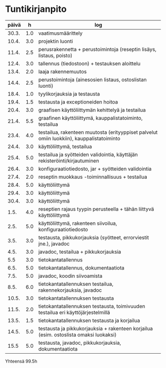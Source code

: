 # Tuntikirjanpito

päivä | h | log
----- | --- | ---
30.3. | 1.0 | vaatimusmäärittely
10.4. | 3.0 | projektin luonti
11.4. | 2.5 | perusrakennetta + perustoimintoja (reseptin lisäys, listaus, poisto)
12.4. | 3.0 | tallennus (tiedostoon) + testauksen aloittelu
13.4. | 2.0 | laaja rakennemuutos
14.4. | 2.5 | perustoimintoja (ainesosien listaus, ostoslistan luonti)
18.4. | 1.0 | tyylikorjauksia ja testausta
19.4. | 1.5 | testausta ja exceptioneiden hoitoa
20.4. | 3.0 | graafisen käyttöliittymän kehittelyä ja testailua
21.4. | 5.5 | graafinen käyttöliittymä, kauppalistatoiminto, testailua
23.4. | 4.0 | testailua, rakenteen muutosta (erityyppiset palvelut omiin luokkiin), kauppalistatoiminto
24.4. | 3.0 | käyttöliittymä, testailua
25.4. | 5.0 | testailua ja syötteiden validointia, käyttäjän rekisteröinti/kirjautuminen
26.4. | 3.0 | konfiguraatiotiedosto, jar + syötteiden validointia
27.4. | 2.0 | reseptin muokkaus -toiminnallisuus + testailua
28.4. | 5.0 | käyttöliittymä
29.4. | 3.0 | käyttöliittymä
30.4. | 3.0 | käyttöliittymä
1.5.  | 4.0 | reseptien rajaus tyypin perusteella + tähän liittyvä käyttöliittymä
2.5.  | 5.0 | käyttöliittymä, rakenteen siivoilua, konfiguraatiotiedosto
3.5.  | 3.0 | testausta, pikkukorjauksia (syötteet, errorviestit jne.), javadoc
4.5.  | 3.0 | javadoc, testailua + pikkukorjauksia
5.5   | 3.0 | tietokantatallennus
6.5.  | 5.0 | tietokantatallennus, dokumentaatiota
7.5.  | 5.0 | javadoc, koodin siivoamista
8.5.  | 6.0 | tietokantatallennuksen testailua, rakennekorjauksia, javadoc
10.5. | 3.0 | tietokantatallennuksen testausta
11.5. | 2.0 | tietokantatallennuksen testausta, toimivuuden testailua eri käyttöjärjestelmillä
13.5. | 1.5 | tietokantatallennuksen testausta ja korjailua
14.5. | 5.0 | testausta ja pikkukorjauksia + rakenteen korjailua (esim. ostoslista omaksi luokaksi)
15.5  | 5.0 | testausta, javadoc, pikkukorjauksia, dokumentaatiota

Yhteensä 99.5h
